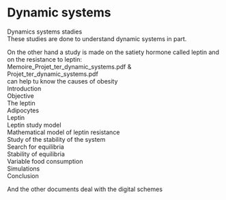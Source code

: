 # Dynamic systems
Dynamics systems stadies <br>
These studies are done to understand dynamic systems in part.<br>

On the other hand a study is made on the satiety hormone called leptin and on the resistance to leptin:<br>
  Memoire_Projet_ter_dynamic_systems.pdf & Projet_ter_dynamic_systems.pdf<br>
  can help tu know the causes of obesity<br>
        Introduction <br>
        Objective <br>
        The leptin <br>
        Adipocytes <br>
        Leptin <br>
        Leptin study model <br>
        Mathematical model of leptin resistance <br>
        Study of the stability of the system <br>
        Search for equilibria <br>
        Stability of equilibria <br>
        Variable food consumption <br>
        Simulations <br>
        Conclusion <br>
 
And the other documents deal with the digital schemes 
 
